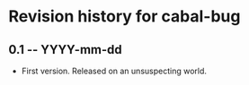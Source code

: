 # Revision history for cabal-bug

## 0.1  -- YYYY-mm-dd

* First version. Released on an unsuspecting world.
